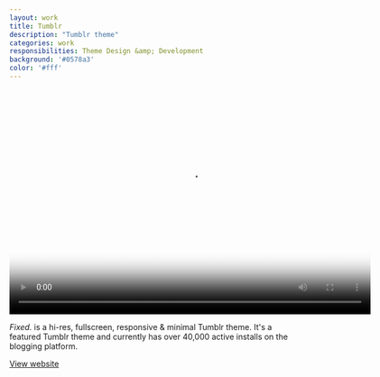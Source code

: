 ```yaml
---
layout: work
title: Tumblr
description: "Tumblr theme"
categories: work
responsibilities: Theme Design &amp; Development
background: '#0578a3'
color: '#fff'
---
```


<div>
  <video id="fixed" class="browser_img" title="Fixed. Theme"
    preload="auto" width="640" height="400" poster="{{ site.root }}/work/fixed/fixed.jpg" data-setup="{}">
    <source src="{{ site.root }}/work/fixed/fixed.mp4" type='video/mp4'>
    <source src="{{ site.root }}/work/fixed/fixed.webm" type='video/webm'>
  </video>
</div>

<em>Fixed.</em> is a hi-res, fullscreen, responsive &amp; minimal Tumblr theme. It's a featured Tumblr theme and currently has over 40,000 active installs on the blogging platform.

<a href="http://fixed.andrevv.com" class="button" rel="external">View website</a>
